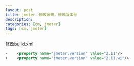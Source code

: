 ```yaml
---
layout: post
title: jmeter：修改源码，修改版本号
description: 
categories: [cm, jmeter]
tags: [cm, jmeter]
---
```


修改build.xml

```xml
-    <property name="jmeter.version" value="2.11"/>
+    <property name="jmeter.version" value="2.11.wi"/>
```



